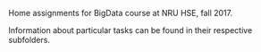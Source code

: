 Home assignments for BigData course at NRU HSE, fall 2017.

Information about particular tasks can be found in their respective subfolders.
